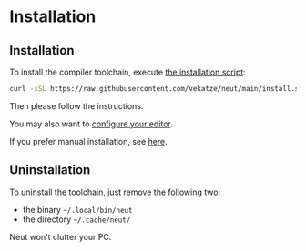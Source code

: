 # Installation

## Installation

To install the compiler toolchain, execute [the installation script](github.com/vekatze/neut/TBD):

```sh
curl -sSL https://raw.githubusercontent.com/vekatze/neut/main/install.sh | bash
```

Then please follow the instructions.

You may also want to [configure your editor](./editor-setup.md).

If you prefer manual installation, see [here](./manual-installation.md).

## Uninstallation

To uninstall the toolchain, just remove the following two:

- the binary `~/.local/bin/neut`
- the directory `~/.cache/neut/`

Neut won't clutter your PC.
